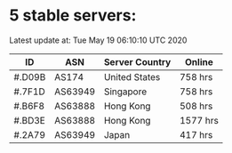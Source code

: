 # 5 stable servers:

Latest update at: Tue May 19 06:10:10 UTC 2020

| ID | ASN | Server Country | Online |
| -- | --- | -------------- | ------ |
| #.D09B | AS174 | United States | 758 hrs |
| #.7F1D | AS63949 | Singapore | 758 hrs |
| #.B6F8 | AS63888 | Hong Kong | 508 hrs |
| #.BD3E | AS63888 | Hong Kong | 1577 hrs |
| #.2A79 | AS63949 | Japan | 417 hrs |

